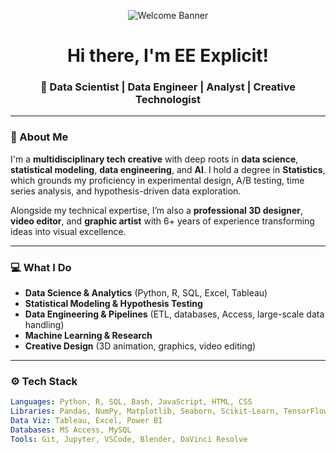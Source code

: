 <!-- Banner -->
<p align="center">
  <img src="https://github.com/eeexplicit1/eeexplicit1/blob/main/banner.gif" alt="Welcome Banner" />
</p>

<h1 align="center">Hi there, I'm EE Explicit!</h1>
<h3 align="center">🚀 Data Scientist | Data Engineer | Analyst | Creative Technologist</h3>

---

### 👋 About Me

I'm a **multidisciplinary tech creative** with deep roots in **data science**, **statistical modeling**, **data engineering**, and **AI**. I hold a degree in **Statistics**, which grounds my proficiency in experimental design, A/B testing, time series analysis, and hypothesis-driven data exploration.

Alongside my technical expertise, I’m also a **professional 3D designer**, **video editor**, and **graphic artist** with 6+ years of experience transforming ideas into visual excellence.

---

### 💻 What I Do

- **Data Science & Analytics** (Python, R, SQL, Excel, Tableau)
- **Statistical Modeling & Hypothesis Testing**
- **Data Engineering & Pipelines** (ETL, databases, Access, large-scale data handling)
- **Machine Learning & Research**
- **Creative Design** (3D animation, graphics, video editing)

---

### ⚙️ Tech Stack

```yaml
Languages: Python, R, SQL, Bash, JavaScript, HTML, CSS
Libraries: Pandas, NumPy, Matplotlib, Seaborn, Scikit-Learn, TensorFlow, selenium
Data Viz: Tableau, Excel, Power BI
Databases: MS Access, MySQL
Tools: Git, Jupyter, VSCode, Blender, DaVinci Resolve
